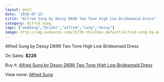 ```yaml
---
layout: post
date: '2018-07-15'
title: "Alfred Sung by Dessy D699 Two Tone High Low Bridesmaid Dress"
category: Alfred Sung
tags: ["wedding","bridal","alfred","sung","dessy"]
image: http://img.eudances.com/15738-thickbox_default/alfred-sung-by-dessy-d699-two-tone-high-low-bridesmaid-dress.jpg
---
```

Alfred Sung by Dessy D699 Two Tone High Low Bridesmaid Dress

On Sales: **$228**
<a href="https://www.eudances.com/en/alfred-sung/4645-alfred-sung-by-dessy-d699-two-tone-high-low-bridesmaid-dress.html"><amp-img layout="responsive" width="600" height="600" src="//img.eudances.com/15738-thickbox_default/alfred-sung-by-dessy-d699-two-tone-high-low-bridesmaid-dress.jpg" alt="Alfred Sung by Dessy D699 Two Tone High Low Bridesmaid Dress 0" /></a>
<a href="https://www.eudances.com/en/alfred-sung/4645-alfred-sung-by-dessy-d699-two-tone-high-low-bridesmaid-dress.html"><amp-img layout="responsive" width="600" height="600" src="//img.eudances.com/15741-thickbox_default/alfred-sung-by-dessy-d699-two-tone-high-low-bridesmaid-dress.jpg" alt="Alfred Sung by Dessy D699 Two Tone High Low Bridesmaid Dress 1" /></a>
<a href="https://www.eudances.com/en/alfred-sung/4645-alfred-sung-by-dessy-d699-two-tone-high-low-bridesmaid-dress.html"><amp-img layout="responsive" width="600" height="600" src="//img.eudances.com/15740-thickbox_default/alfred-sung-by-dessy-d699-two-tone-high-low-bridesmaid-dress.jpg" alt="Alfred Sung by Dessy D699 Two Tone High Low Bridesmaid Dress 2" /></a>
<a href="https://www.eudances.com/en/alfred-sung/4645-alfred-sung-by-dessy-d699-two-tone-high-low-bridesmaid-dress.html"><amp-img layout="responsive" width="600" height="600" src="//img.eudances.com/15739-thickbox_default/alfred-sung-by-dessy-d699-two-tone-high-low-bridesmaid-dress.jpg" alt="Alfred Sung by Dessy D699 Two Tone High Low Bridesmaid Dress 3" /></a>

Buy it: [Alfred Sung by Dessy D699 Two Tone High Low Bridesmaid Dress](https://www.eudances.com/en/alfred-sung/4645-alfred-sung-by-dessy-d699-two-tone-high-low-bridesmaid-dress.html "Alfred Sung by Dessy D699 Two Tone High Low Bridesmaid Dress")

View more: [Alfred Sung](https://www.eudances.com/en/52-alfred-sung "Alfred Sung")
